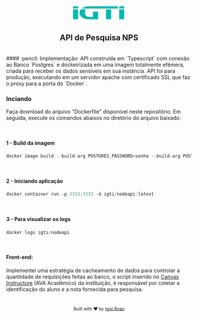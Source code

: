 <h5 align="center"><img width="150px" src="./src/assets/logo-green.png"></h5>

<h2 align="center">API de Pesquisa NPS</h2>


<br>
#### :pencil: Implementação:
API construida em `Typescript` com conexão ao Banco `Postgres` e dockeirizada em uma imagem totalmente efêmera, criada para receber os dados sensiveis em sua instância.
API foi para produção, executando em um servidor apache com certificado SSL que faz o proxy para a porta do `Docker`.
<br>

### Inciando


Faça download do arquivo "Dockerfile" disponível neste repositório. Em seguida, execute os comandos abaixos no diretório do arquivo baixado.

<br>


#### 1 - Build da imagem

``` js
docker image build --build-arg POSTGRES_PASSWORD=senha --build-arg POSTGRES_USER=user --build-arg POSTGRES_HOST=host -t igti/nodeapi .
```
<br>

#### 2 - Iniciando aplicação

``` js
docker container run -p 3333:3333 -d igti/nodeapi:latest
```
<br>

#### 3 - Para visualizar os logs

``` js
docker logs igti/nodeapi
```
<br>

#### Front-end:

Implementei uma estratégia de cacheamento de dados para controlar a quantidade de requisições feitas ao banco, o script inserido no [Canvas Instructure](https://igti.instructure.com/login/canvas) (AVA Acadêmico) da instituição, é responsável por coletar a identificação do aluno e a nota fornecida para pesquisa.




<br>
<div align="center">
  <sub>Built with ❤︎ by <a href="https://github.com/igorryan">Igor Ryan</a>
</div>

[typescript-image]: https://img.shields.io/badge/Typescript-294E80.svg?style=for-the-badge&logo=typescript

[license-url]: LICENSE.md
[license-image]: https://img.shields.io/github/license/adonisjs/adonis-framework?style=for-the-badge
